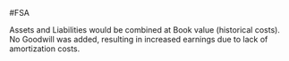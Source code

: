 #FSA 

Assets and Liabilities would be combined at Book value (historical costs). 
No Goodwill was added, resulting in increased earnings due to lack of amortization costs. 